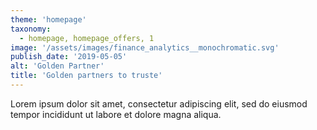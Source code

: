 ```yaml
---
theme: 'homepage'
taxonomy:
  - homepage, homepage_offers, 1
image: '/assets/images/finance_analytics__monochromatic.svg'
publish_date: '2019-05-05'
alt: 'Golden Partner'
title: 'Golden partners to truste'
---
```


Lorem ipsum dolor sit amet, consectetur adipiscing elit, sed do eiusmod tempor incididunt ut labore et dolore magna aliqua.